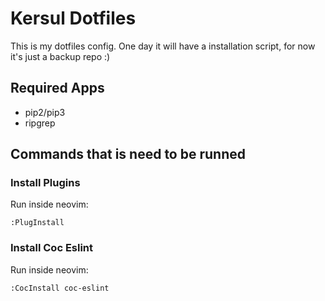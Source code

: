 # Kersul Dotfiles

This is my dotfiles config. One day it will have a installation script, for now it's just a backup repo :)

## Required Apps

- pip2/pip3
- ripgrep

## Commands that is need to be runned

### Install Plugins

Run inside neovim:

```
:PlugInstall
```

### Install Coc Eslint

Run inside neovim:

```
:CocInstall coc-eslint
```

